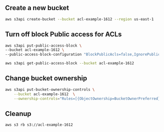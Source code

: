 ## Create a new bucket

```sh
aws s3api create-bucket --bucket acl-example-1612 --region us-east-1
```


## Turn off block Public access for ACLs

```sh
aws s3api put-public-access-block \
--bucket acl-example-1612 \
--public-access-block-configuration "BlockPublicAcls=false,IgnorePublicAcls=false,BlockPublicPolicy=true,RestrictPublicBuckets=true"
```

```sh
aws s3api get-public-access-block --bucket acl-example-1612 
```

## Change bucket ownership

```sh
aws s3api put-bucket-ownership-controls \
    --bucket acl-example-1612  \
    --ownership-controls="Rules=[{ObjectOwnership=BucketOwnerPreferred}]"
```

## Cleanup

```sh
aws s3 rb s3://acl-example-1612
```